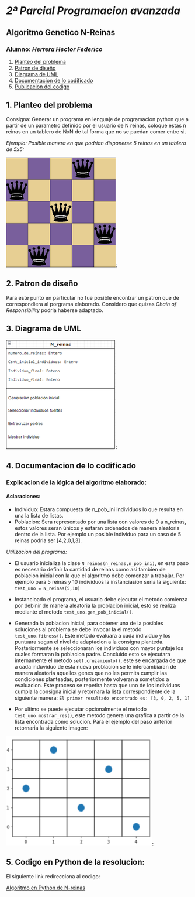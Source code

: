 # *2ª Parcial Programacion avanzada*
## Algoritmo Genetico N-Reinas
### Alumno: *Herrera Hector Federico*

1. [Planteo del problema](#id1)
2. [Patron de diseño](#id2)
3. [Diagrama de UML](#id3)
4. [Documentacion de lo codificado](#id4)
5. [Publicacion del codigo](#id5)

## 1. Planteo del problema <a name="id1"></a>
Consigna: Generar un programa en lenguaje de programacion python que a partir de un parametro definido por el usuario de N reinas, coloque estas n reinas en un tablero de NxN de tal forma que no se puedan comer entre si.

_Ejemplo: Posible manera en que podrian disponerse 5 reinas en un tablero de 5x5:_

<img src="https://github.com/f3derico1991/n_reinas_Herrera_Hector/blob/main/N_reinas_Herrea_hector/imagenes/CincoReinas.png" width=300 height=300>:

## 2. Patron de diseño <a name="id2"></a>
Para este punto en particular no fue posible encontrar un patron que de correspondiera al porgrama elaborado. Considero que quizas _Chain of Responsibility_ podria haberse adaptado.

## 3. Diagrama de UML <a name="id3"></a>
<img src="https://github.com/f3derico1991/n_reinas_Herrera_Hector/blob/main/N_reinas_Herrea_hector/imagenes/2022-07-04-10-51-app.diagrams.net.png" width=300 height=300>:

## 4. Documentacion de lo codificado <a name="id4"></a>
 ### Explicacion de la lógica del algoritmo elaborado:
 #### Aclaraciones:
 - Individuo: Estara compuesta de n_pob_ini individuos lo que resulta en una la lista de listas.
 - Poblacion: Sera representado por una lista con valores de 0 a n_reinas, estos valores seran únicos y estaran ordenados de manera aleatoria dentro de la lista. Por ejemplo un posible individuo para un caso de 5 reinas podria ser [4,2,0,1,3].
 
 *Utilizacion del programa:*
 - El usuario inicializa la clase `N_reinas(n_reinas,n_pob_ini)`, en esta paso es necesario definir la cantidad de reinas como asi tambien de poblacion inicial con la que el algoritmo debe comenzar a trabajar. Por ejemplo para 5 reinas y 10 individuos la instanciasion seria la siguiente: `test_uno = N_reinas(5,10)`

 - Instancioado el programa, el usuario debe ejecutar el metodo  comienza por debinir de manera aleatoria la problacion inicial, esto se realiza mediante el metodo 
`test_uno.gen_pob_inicial()`.
 
 - Generada la poblacion inicial, para obtener una de la posibles soluciones al problema se debe invocar la el metodo `test_uno.fitness()`.
 Este metodo evaluara a cada individuo y los puntuara segun el nivel de adaptacion a la consigna planteda. Posteriormente se seleccionaran los individuos con mayor puntaje los cuales formaran la poblacion padre. Concluido esto se ejecutara internamente el metodo `self.cruzamiento()`, este se encargada de que a cada induviduo de esta nueva problacion se le intercambiaran de manera aleatoria aquellos genes que no les permita cumplir las condiciones planteadas, posteriormente volveran a sometidos a evaluacion. Este proceso se repetira hasta que uno de los individuos cumpla la consigna inicial y retornara la lista correspondiente de la siguiente manera: `El primer resultado encontrado es: [3, 0, 2, 5, 1]`
 
 - Por ultimo se puede ejecutar opcionalmente el metodo `test_uno.mostrar_res()`, este metodo genera una grafica a partir de la lista encontrada como solucion. Para el ejemplo del paso anterior retornaria la siguiente imagen: 

<img src="https://github.com/f3derico1991/n_reinas_Herrera_Hector/blob/main/N_reinas_Herrea_hector/imagenes/print_solucion.png" width=400 height=300>:



## 5. Codigo en Python de la resolucion: <a name="id5"></a>
El siguiente link redirecciona al codigo:

[Algoritmo en Python de N-reinas](https://github.com/f3derico1991/n_reinas_Herrera_Hector/blob/main/N_reinas_Herrea_hector/Herrera_Hector.py)
